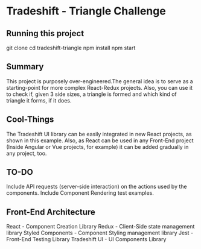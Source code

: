 # Tradeshift - Triangle Challenge

## Running this project
git clone
cd tradeshift-triangle
npm install
npm start

## Summary
This project is purposely over-engineered.The general idea is to serve as a starting-point for more complex React-Redux projects.
Also, you can use it to check if, given 3 side sizes, a triangle is formed and which kind of triangle it forms, if it does.

## Cool-Things
The Tradeshift UI library can be easily integrated in new React projects, as shown in this example. Also, as React can be used in any Front-End project (Inside Angular or Vue projects, for example) it can be added gradually in any project, too.

## TO-DO
Include API requests (server-side interaction) on the actions used by the components.
Include Component Rendering test examples.


## Front-End Architecture
React - Component Creation Library
Redux - Client-Side state management library
Styled Components - Component Styling management library
Jest - Front-End Testing Library
Tradeshift UI - UI Components Library

